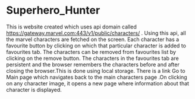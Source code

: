 # Superhero_Hunter
This is website created which uses api domain called https://gateway.marvel.com:443/v1/public/characters/ . Using this api, all the marvel characters are fetched on the screen. Each character has a favourite button by clicking on which that particular character is added to favourites tab.
The characters can be removed from favourites list by clicking on the remove button. The characters in the favourites tab are persistent and the browser remembers the characters before and after closing the browser.This is done using local storage.
There is a link Go to Main page which navigates back to the main characters page .On clicking on any character image, it opens a new page where information about that character is displayed.

